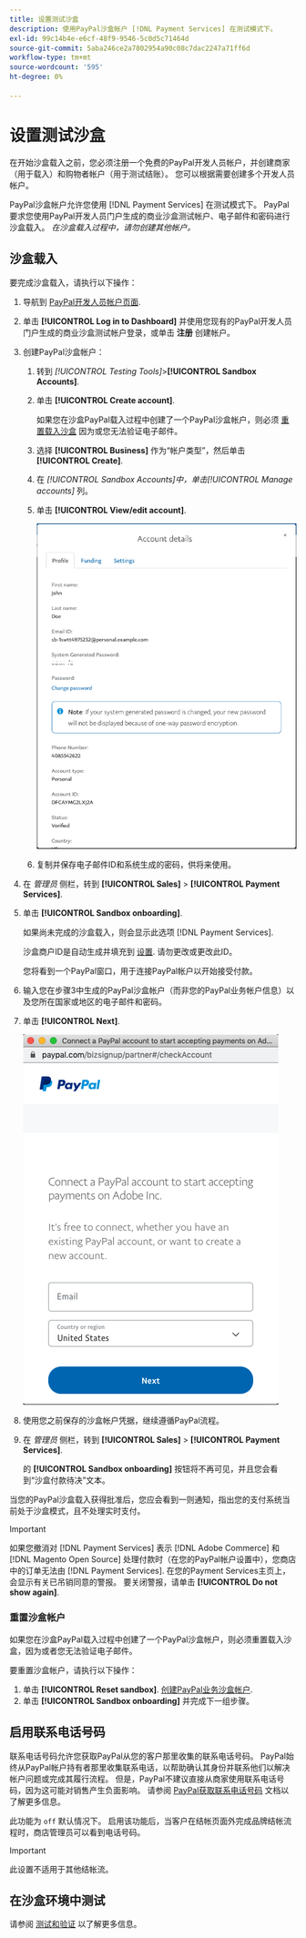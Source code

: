 ```yaml
---
title: 设置测试沙盒
description: 使用PayPal沙盒帐户 [!DNL Payment Services] 在测试模式下。
exl-id: 99c14b4e-e6cf-48f9-9546-5c0d5c71464d
source-git-commit: 5aba246ce2a7802954a90c08c7dac2247a71ff6d
workflow-type: tm+mt
source-wordcount: '595'
ht-degree: 0%

---
```


# 设置测试沙盒

在开始沙盒载入之前，您必须注册一个免费的PayPal开发人员帐户，并创建商家（用于载入）和购物者帐户（用于测试结账）。 您可以根据需要创建多个开发人员帐户。

PayPal沙盒帐户允许您使用 [!DNL Payment Services] 在测试模式下。 PayPal要求您使用PayPal开发人员门户生成的商业沙盒测试帐户、电子邮件和密码进行沙盒载入。 *在沙盒载入过程中，请勿创建其他帐户。*

## 沙盒载入

要完成沙盒载入，请执行以下操作：

1. 导航到 [PayPal开发人员帐户页面](https://developer.paypal.com/developer/accounts/).
1. 单击 **[!UICONTROL Log in to Dashboard]** 并使用您现有的PayPal开发人员门户生成的商业沙盒测试帐户登录，或单击 **注册** 创建帐户。
1. 创建PayPal沙盒帐户：
   1. 转到 _[!UICONTROL Testing Tools]_>**[!UICONTROL Sandbox Accounts]**.
   1. 单击 **[!UICONTROL Create account]**.

      如果您在沙盒PayPal载入过程中创建了一个PayPal沙盒帐户，则必须 [重置载入沙盒](#reset-your-sandbox-account) 因为或您无法验证电子邮件。

   1. 选择 **[!UICONTROL Business]** 作为“帐户类型”，然后单击 **[!UICONTROL Create]**.
   1. 在 _[!UICONTROL Sandbox Accounts]_中，单击_[!UICONTROL Manage accounts]_ 列。
   1. 单击 **[!UICONTROL View/edit account]**.

      ![PayPal — 查看/编辑沙盒帐户](assets/onboarding-viewedit-sandbox.png)

   1. 复制并保存电子邮件ID和系统生成的密码，供将来使用。

1. 在 _管理员_ 侧栏，转到 **[!UICONTROL Sales]** > **[!UICONTROL Payment Services]**.
1. 单击 **[!UICONTROL Sandbox onboarding]**.

   如果尚未完成的沙盒载入，则会显示此选项 [!DNL Payment Services].

   沙盒商户ID是自动生成并填充到 [设置](settings.md). 请勿更改或更改此ID。

   您将看到一个PayPal窗口，用于连接PayPal帐户以开始接受付款。

1. 输入您在步骤3中生成的PayPal沙盒帐户（而非您的PayPal业务帐户信息）以及您所在国家或地区的电子邮件和密码。
1. 单击 **[!UICONTROL Next]**.

   ![PayPal — 用于支付的Connect PayPal帐户](assets/paypal-connectacct.png)

1. 使用您之前保存的沙盒帐户凭据，继续遵循PayPal流程。
1. 在 _管理员_ 侧栏，转到 **[!UICONTROL Sales]** > **[!UICONTROL Payment Services]**.

   的 **[!UICONTROL Sandbox onboarding]** 按钮将不再可见，并且您会看到“沙盒付款待决”文本。

当您的PayPal沙盒载入获得批准后，您应会看到一则通知，指出您的支付系统当前处于沙盒模式，且不处理实时支付。

>[!IMPORTANT]
>
>如果您撤消对 [!DNL Payment Services] 表示 [!DNL Adobe Commerce] 和 [!DNL Magento Open Source] 处理付款时（在您的PayPal帐户设置中），您商店中的订单无法由 [!DNL Payment Services]. 在您的Payment Services主页上，会显示有关已吊销同意的警报。 要关闭警报，请单击 **[!UICONTROL Do not show again]**.

### 重置沙盒帐户

如果您在沙盒PayPal载入过程中创建了一个PayPal沙盒帐户，则必须重置载入沙盒，因为或者您无法验证电子邮件。

要重置沙盒帐户，请执行以下操作：

1. 单击 **[!UICONTROL Reset sandbox]**. [创建PayPal业务沙盒帐户](https://developer.paypal.com/docs/api-basics/sandbox/accounts/#create-a-business-sandbox-account).
1. 单击 **[!UICONTROL Sandbox onboarding]** 并完成下一组步骤。

## 启用联系电话号码

联系电话号码允许您获取PayPal从您的客户那里收集的联系电话号码。 PayPal始终从PayPal帐户持有者那里收集联系电话，以帮助确认其身份并联系他们以解决帐户问题或完成其履行流程。 但是，PayPal不建议直接从商家使用联系电话号码，因为这可能对销售产生负面影响。 请参阅 [PayPal获取联系电话号码](https://developer.paypal.com/docs/admin/checkout-settings/#get-contact-telephone-numbers) 文档以了解更多信息。

此功能为 `off` 默认情况下。 启用该功能后，当客户在结帐页面外完成品牌结帐流程时，商店管理员可以看到电话号码。

>[!IMPORTANT]
>
>此设置不适用于其他结帐流。

## 在沙盒环境中测试

请参阅 [测试和验证](test-validate.md) 以了解更多信息。
